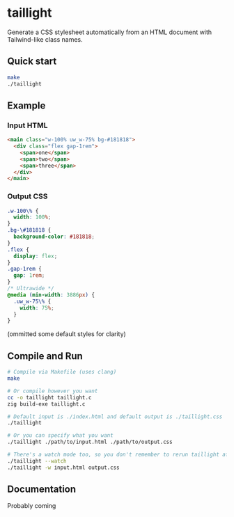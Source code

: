 # taillight

Generate a CSS stylesheet automatically from an HTML document with Tailwind-like class names.

## Quick start

```sh
make
./taillight
```

## Example

### Input HTML

```html
<main class="w-100% uw_w-75% bg-#181818">
  <div class="flex gap-1rem">
    <span>one</span>
    <span>two</span>
    <span>three</span>
  </div>
</main>
```

### Output CSS

```css
.w-100\% {
  width: 100%;
}
.bg-\#181818 {
  background-color: #181818;
}
.flex {
  display: flex;
}
.gap-1rem {
  gap: 1rem;
}
/* Ultrawide */
@media (min-width: 3886px) {
  .uw_w-75\% {
    width: 75%;
  }
}
```
(ommitted some default styles for clarity)

## Compile and Run

```sh
# Compile via Makefile (uses clang)
make

# Or compile however you want
cc -o taillight taillight.c
zig build-exe taillight.c

# Default input is ./index.html and default output is ./taillight.css 
./taillight

# Or you can specify what you want
./taillight ./path/to/input.html ./path/to/output.css

# There's a watch mode too, so you don't remember to rerun taillight after modifying the html
./taillight --watch
./taillight -w input.html output.css
```

## Documentation

Probably coming
